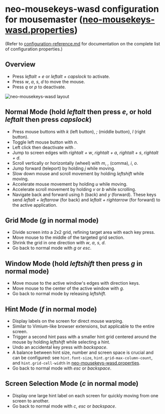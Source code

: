 # neo-mousekeys-wasd configuration for mousemaster ([neo-mousekeys-wasd.properties](neo-mousekeys-wasd.properties))

(Refer to [configuration-reference.md](configuration-reference.md) for documentation on the complete list of configuration properties.)

## Overview

- Press _leftalt + e_ or _leftalt + capslock_ to activate.
- Press _w_, _a_, _s_, _d_ to move the mouse.
- Press _q_ or _p_ to deactivate.

![neo-mousekeys-wasd layout](https://github.com/user-attachments/assets/4aff87f3-7724-440c-aff2-ae58396e4bb9)

## Normal Mode (hold _leftalt_ then press _e_, or hold _leftalt_ then press _capslock_)

- Press mouse buttons with _k_ (left button), _;_ (middle button), _l_ (right button).
- Toggle left mouse button with _n_.
- Left click then deactivate with _._
- Jump to screen edges with _rightalt + w_, _rightalt + a_, _rightalt + s_, _rightalt + d_.
- Scroll vertically or horizontally (wheel) with _m_, _,_ (comma), _i_, _o_.
- Jump forward (teleport) by holding _j_ while moving.
- Slow down mouse and scroll movement by holding _leftshift_ while moving.
- Accelerate mouse movement by holding _u_ while moving.
- Accelerate scroll movement by holding _v_ or _b_ while scrolling.
- Navigate back and forward using _h_ (back) and _y_ (forward). These keys send 
_leftalt + leftarrow_ (for back) and _leftalt + rightarrow_ (for forward) to the active application. 

## Grid Mode (_g_ in normal mode)

- Divide screen into a 2x2 grid, refining target area with each key press.
- Move mouse to the middle of the targeted grid section.
- Shrink the grid in one direction with _w_, _a_, _s_, _d_.
- Go back to normal mode with _g_ or _esc_.

## Window Mode (hold _leftshift_ then press _g_ in normal mode)

- Move mouse to the active window's edges with direction keys.
- Move mouse to the center of the active window with _g_.
- Go back to normal mode by releasing _leftshift_.

## Hint Mode (_f_ in normal mode)

- Display labels on the screen for direct mouse warping.
- Similar to Vimium-like browser extensions, but applicable to the entire screen.
- Trigger a second hint pass with a smaller hint grid centered around the mouse by holding _leftshift_ while selecting a hint.
- Undo an accidental key press with _backspace_.
- A balance between hint size, number and screen space is crucial and can be configured: see `hint.font-size`, `hint.grid-max-column-count`, and `hint.grid-cell-width` in [neo-mousekeys-wasd.properties](neo-mousekeys-wasd.properties).
- Go back to normal mode with _esc_ or _backspace_.

## Screen Selection Mode (_c_ in normal mode)

- Display one large hint label on each screen for quickly moving from one screen to another.
- Go back to normal mode with _c_, _esc_ or _backspace_.
